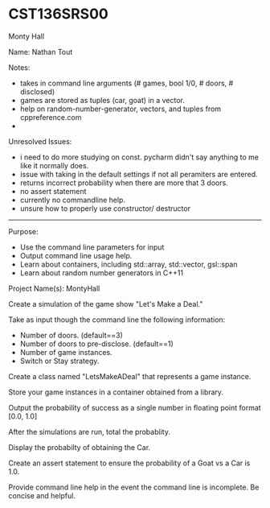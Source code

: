 # CST136SRS00
Monty Hall

Name: Nathan Tout

Notes:
- takes in command line arguments (# games, bool 1/0, # doors, # disclosed)
- games are stored as tuples (car, goat) in a vector.
- help on random-number-generator, vectors, and tuples from cppreference.com
- 

Unresolved Issues: 
- i need to do more studying on const.  pycharm didn't say anything to me like it normally does.
- issue with taking in the default settings if not all peramiters are entered.
- returns incorrect probability when there are more that 3 doors.
- no assert statement
- currently no commandline help.
- unsure how to properly use constructor/ destructor


---

Purpose: 

- Use the command line parameters for input
- Output command line usage help. 
- Learn about containers, including std::array, std::vector, gsl::span
- Learn about random number generators in C++11

Project Name(s): MontyHall

Create a simulation of the game show "Let's Make a Deal."

Take as input though the command line the following information:

- Number of doors. (default==3)
- Number of doors to pre-disclose. (default==1)
- Number of game instances.
- Switch or Stay strategy.

Create a class named "LetsMakeADeal" that represents a game instance. 

Store your game instances in a container obtained from a library. 

Output the probability of success as a single number in floating point format [0.0, 1.0]

After the simulations are run, total the probablity.

Display the probabilty of obtaining the Car.

Create an assert statement to ensure the probability of a Goat vs a Car is 1.0. 

Provide command line help in the event the command line is incomplete. Be concise and helpful. 
